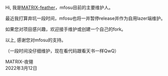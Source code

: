 Hi, 我是[MATRIX-feather](https://osu.ppy.sh/users/13870362)，mfosu目前的主要维护人。

最近我打算弃坑一段时间，mfosu也将一并暂停release并作为自用lazer端维护。

如果您对项目感兴趣，欢迎接手维护或创建一个自己的fork。

以上, 感谢您对mfosu的支持。

（一段时间没仔细维护，现在看代码跟看天书一样QwQ）

MATRIX-夜翎<br>
2022年3月12日